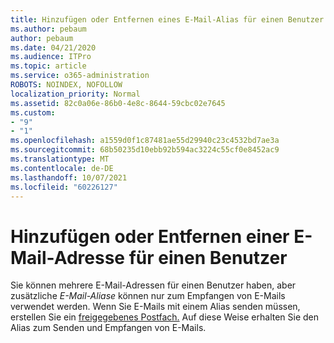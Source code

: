 ```yaml
---
title: Hinzufügen oder Entfernen eines E-Mail-Alias für einen Benutzer
ms.author: pebaum
author: pebaum
ms.date: 04/21/2020
ms.audience: ITPro
ms.topic: article
ms.service: o365-administration
ROBOTS: NOINDEX, NOFOLLOW
localization_priority: Normal
ms.assetid: 82c0a06e-86b0-4e8c-8644-59cbc02e7645
ms.custom:
- "9"
- "1"
ms.openlocfilehash: a1559d0f1c87481ae55d29940c23c4532bd7ae3a
ms.sourcegitcommit: 68b50235d10ebb92b594ac3224c55cf0e8452ac9
ms.translationtype: MT
ms.contentlocale: de-DE
ms.lasthandoff: 10/07/2021
ms.locfileid: "60226127"
---
```

# <a name="add-or-remove-an-email-address-for-a-user"></a>Hinzufügen oder Entfernen einer E-Mail-Adresse für einen Benutzer

Sie können mehrere E-Mail-Adressen für einen Benutzer haben, aber zusätzliche  *E-Mail-Aliase*  können nur zum Empfangen von E-Mails verwendet werden. Wenn Sie E-Mails mit einem Alias senden müssen, erstellen Sie ein [freigegebenes Postfach.](https://docs.microsoft.com/microsoft-365/admin/email/create-a-shared-mailbox) Auf diese Weise erhalten Sie den Alias zum Senden und Empfangen von E-Mails.
  